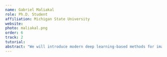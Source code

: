 ```yaml
---
name: Gabriel Maliakal
role: Ph.D. Student
affiliation: Michigan State University
website: 
photo: maliakal.png
order: 6
track: 2
tutorial: 
abstract: "We will introduce modern deep learning-based methods for image reconstruction, particularly in medical imaging, including image-domain or sensor-domain neural network denoisers, and hybrid-domain deep learning schemes that combine physics-based forward models together with neural networks. Hybrid methods, both supervised and unsupervised or self-supervised, will be a key focus and amongst them, we will review plug and play (PnP) priors, consensus equilibrium, regularization by denoising (RED), deep unrolling methods, deep equilibrium models, and bilevel optimization based methods. Then, generative models for image reconstruction will be presented including generative adversarial networks (GANs), deep image prior, and diffusion models (DMs). We will provide a brief introduction to score-based DMs and introduce Diffusion Posterior Sampling ReSample algorithms. Other recent trends in image reconstruction will also be covered including exploiting deep reinforcement learning, unifying deep learning and sparse modeling, and methods focused on improving robustness of deep learning based image reconstruction (to various perturbations, train-test disparities, etc.) via randomized smoothing, diffusion models, etc. Other topics will also be covered briefly including learning sparse neural networks and joint or end-to-end training of sensing and image reconstruction setups. The session will conclude with brief discussion of future directions for the field.<br><br> Lecture 3 will involve multiple speakers covering different themes. Avrajit Ghosh will present many of the hybrid or physics-based deep learning methods. Dr. Ismail Alkhouri will speak on key ideas involving diffusion models. Gabriel Maliakal will discuss GANs and deep reinforcement learning and Dr. Saiprasad Ravishankar will speak on the key other topics.<br><br><em>Time: 140--150 minutes (coffee break in between)</em>"
---
```

